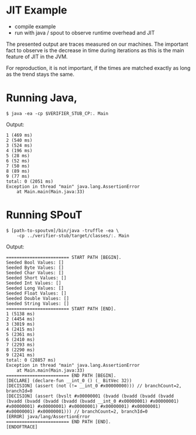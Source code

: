
# JIT Example

- compile example
- run with java / spout to observe runtime overhead and JIT

The presented output are traces measured on our machines. The important fact to observe
is the decrease in time during iterations as this is the main feature of JIT in the JVM.

For reproduction, it is not important, if the times are matched exactly as long as the trend stays the same.

# Running Java‚

```
$ java -ea -cp $VERIFIER_STUB_CP:. Main
```

Output:

```
1 (469 ms)
2 (540 ms)
3 (524 ms)
4 (196 ms)
5 (28 ms)
6 (52 ms)
7 (50 ms)
8 (89 ms)
9 (77 ms)
total: 0 (2051 ms)
Exception in thread "main" java.lang.AssertionError
	at Main.main(Main.java:33)
```

# Running SPouT

```
$ [path-to-spoutvm]/bin/java -truffle -ea \
    -cp ../verifier-stub/target/classes/:. Main 
```

Output:

```
======================== START PATH [BEGIN].
Seeded Bool Values: []
Seeded Byte Values: []
Seeded Char Values: []
Seeded Short Values: []
Seeded Int Values: []
Seeded Long Values: []
Seeded Float Values: []
Seeded Double Values: []
Seeded String Values: []
======================== START PATH [END].
1 (5138 ms)
2 (4454 ms)
3 (3019 ms)
4 (2415 ms)
5 (2361 ms)
6 (2410 ms)
7 (2293 ms)
8 (2290 ms)
9 (2241 ms)
total: 0 (28857 ms)
Exception in thread "main" java.lang.AssertionError
	at Main.main(Main.java:33)
======================== END PATH [BEGIN].
[DECLARE] (declare-fun __int_0 () (_ BitVec 32))
[DECISION] (assert (not (!= __int_0 #x00000000))) // branchCount=2, branchId=0
[DECISION] (assert (bvslt #x00000001 (bvadd (bvadd (bvadd (bvadd (bvadd (bvadd (bvadd (bvadd (bvadd __int_0 #x00000001) #x00000001) #x00000001) #x00000001) #x00000001) #x00000001) #x00000001) #x00000001) #x00000001))) // branchCount=2, branchId=0
[ERROR] java/lang/AssertionError
======================== END PATH [END].
[ENDOFTRACE]
```

